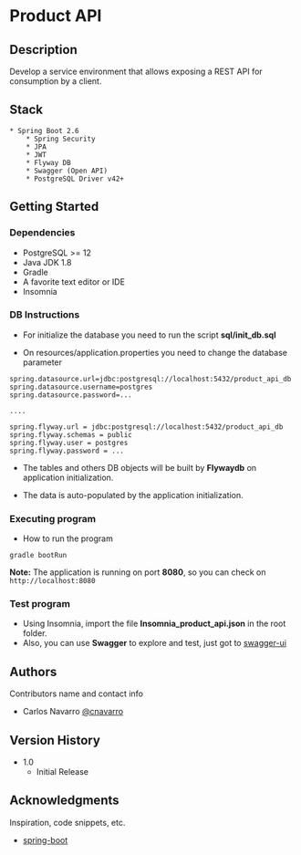 # Product API

## Description

Develop a service environment that allows exposing a REST API for consumption by a client.

## Stack
    * Spring Boot 2.6
        * Spring Security
        * JPA
        * JWT
        * Flyway DB
        * Swagger (Open API)
        * PostgreSQL Driver v42+

## Getting Started

### Dependencies

* PostgreSQL >= 12
* Java JDK 1.8
* Gradle
* A favorite text editor or IDE
* Insomnia

### DB Instructions

* For initialize the database you need to run the script **sql/init_db.sql**

* On resources/application.properties you need to change the database parameter
```
spring.datasource.url=jdbc:postgresql://localhost:5432/product_api_db
spring.datasource.username=postgres
spring.datasource.password=...

....

spring.flyway.url = jdbc:postgresql://localhost:5432/product_api_db
spring.flyway.schemas = public
spring.flyway.user = postgres
spring.flyway.password = ...
```

* The tables and others DB objects will be built by **Flywaydb** on application initialization.

* The data is auto-populated by the application initialization.

### Executing program

* How to run the program
```
gradle bootRun
```

**Note:** The application is running on port **8080**, so you can check on `http://localhost:8080`

### Test program

* Using Insomnia, import the file **Insomnia_product_api.json** in the root folder.
* Also, you can use **Swagger** to explore and test, just got to [swagger-ui](http://localhost:8080/swagger-ui)

## Authors

Contributors name and contact info

* Carlos Navarro [@cnavarro](https://github.com/chnavarro)

## Version History

* 1.0
    * Initial Release

## Acknowledgments

Inspiration, code snippets, etc.
* [spring-boot](https://spring.io/guides/gs/spring-boot/)

